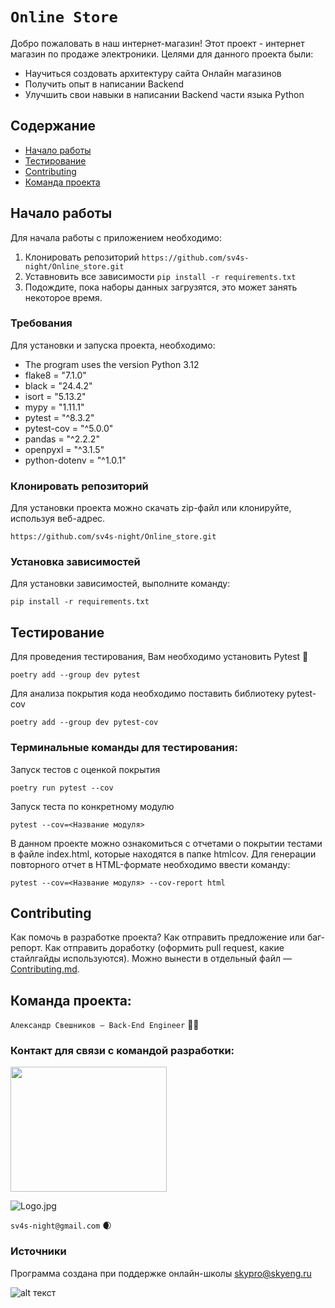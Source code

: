 # `Online Store`

Добро пожаловать в наш интернет-магазин!
Этот проект - интернет магазин по продаже электроники.
Целями для данного проекта были:

- Научиться создовать архитектуру сайта Онлайн магазинов
- Получить опыт в написании Backend
- Улучшить свои навыки в написании Backend части языка Python

## Содержание

- [Начало работы](#начало-работы)
- [Тестирование](#тестирование)
- [Contributing](#contributing)
- [Команда проекта](#команда-проекта)


## Начало работы

Для начала работы с приложением необходимо:

1. Клонировать репозиторий `https://github.com/sv4s-night/Online_store.git`
1. Уставновить все зависимости `pip install -r requirements.txt`
1. Подождите, пока наборы данных загрузятся, это может занять некоторое время.

### Требования

Для установки и запуска проекта, необходимо:

- The program uses the version Python 3.12
- flake8 = "7.1.0"
- black = "24.4.2"
- isort = "5.13.2"
- mypy = "1.11.1"
- pytest = "^8.3.2"
- pytest-cov = "^5.0.0"
- pandas = "^2.2.2"
- openpyxl = "^3.1.5"
- python-dotenv = "^1.0.1"


### Клонировать репозиторий

Для установки проекта можно скачать zip-файл или клонируйте, используя веб-адрес.

```https://github.com/sv4s-night/Online_store.git```


### Установка зависимостей

Для установки зависимостей, выполните команду:

```pip install -r requirements.txt```

## Тестирование

Для проведения тестирования, Вам необходимо установить Pytest 🔧

```poetry add --group dev pytest```

Для анализа покрытия кода необходимо поставить библиотеку pytest-cov

```poetry add --group dev pytest-cov```

### Терминальные команды для тестирования:

Запуск тестов с оценкой покрытия

```poetry run pytest --cov```

Запуск теста по конкретному модулю

```pytest --cov=<Название модуля>```

В данном проекте можно ознакомиться с отчетами о покрытии тестами в файле index.html, которые находятся в папке htmlcov.
Для генерации повторного отчет в HTML-формате необходимо ввести команду:

```pytest --cov=<Название модуля> --cov-report html```

## Contributing

Как помочь в разработке проекта? Как отправить предложение или баг-репорт.
Как отправить доработку (оформить pull request, какие стайлгайды используются).
Можно вынести в отдельный файл — [Contributing.md](./CONTRIBUTING.md).

## Команда проекта:

`Александр Свешников — Back-End Engineer` 🔧👿

### Контакт для связи с командой разработки:

<img src="https://github.com/sv4s-night/Online_store/blob/future_14_1/data/Logo.jpg?raw=true" width="250" height="200">

![Logo.jpg](https://github.com/sv4s-night/Online_store/blob/future_14_1/data/Logo.jpg?raw=true)

`sv4s-night@gmail.com` 🌒

### Источники

Программа создана при поддержке онлайн-школы [skypro@skyeng.ru](https://sky.pro/#giftpopup)

![alt текст](https://static.tildacdn.com/tild3364-3965-4237-b664-363533643431/Group_1321317003.svg)